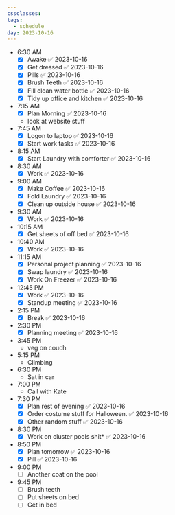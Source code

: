 ```yaml
---
cssclasses: 
tags:
  - schedule
day: 2023-10-16
---
```


- <span class="green">6:30 AM</span>
	- [x] Awake ✅ 2023-10-16
	- [x] Get dressed ✅ 2023-10-16
	- [x] Pills ✅ 2023-10-16
	- [x] Brush Teeth ✅ 2023-10-16
	- [x] Fill clean water bottle ✅ 2023-10-16
	- [x] Tidy up office and kitchen ✅ 2023-10-16
- <span class="green">7:15 AM</span>
	- [x] Plan Morning ✅ 2023-10-16
	- look at website stuff
- <span class="green">7:45 AM</span>
	- [x] Logon to laptop ✅ 2023-10-16
	- [x] Start work tasks ✅ 2023-10-16
- <span class="green">8:15 AM</span>
	- [x] Start Laundry with comforter ✅ 2023-10-16
- <span class="green">8:30 AM</span>
	- [x] Work ✅ 2023-10-16
- <span class="green">9:00 AM</span>
	- [x] Make Coffee ✅ 2023-10-16
	- [x] Fold Laundry ✅ 2023-10-16
	- [x] Clean up outside house ✅ 2023-10-16
- <span class="green">9:30 AM</span>
	- [x] Work ✅ 2023-10-16
- <span class="green">10:15 AM</span>
	- [x] Get sheets of off bed ✅ 2023-10-16
- <span class="green">10:40 AM</span>
	- [x] Work ✅ 2023-10-16
- <span class="green">11:15 AM</span>
	- [x] Personal project planning ✅ 2023-10-16
	- [x] Swap laundry ✅ 2023-10-16
	- [x] Work On Freezer ✅ 2023-10-16
- <span class="green">12:45 PM</span>
	- [x] Work ✅ 2023-10-16
	- [x] Standup meeting ✅ 2023-10-16
- <span class="green">2:15 PM</span>
	- [x] Break ✅ 2023-10-16
- <span class="green">2:30 PM</span>
	- [x] Planning meeting ✅ 2023-10-16
- <span class="green">3:45 PM</span>
	- veg on couch
- <span class="green">5:15 PM</span>
	- Climbing
- <span class="green">6:30 PM</span>
	- Sat in car
- <span class="green">7:00 PM</span>
	- Call with Kate
- <span class="green">7:30 PM</span>
	- [x] Plan rest of evening ✅ 2023-10-16
	- [x] Order costume stuff for Halloween. ✅ 2023-10-16
	- [x] Other random stuff ✅ 2023-10-16
- <span class="green">8:30 PM</span>
	- [x] Work on cluster pools shit* ✅ 2023-10-16
- <span class="green">8:50 PM</span>
	- [x] Plan tomorrow ✅ 2023-10-16
	- [x] Pill ✅ 2023-10-16
- <span class="green">9:00 PM</span>
	- [ ] Another coat on the pool
- <span class="green">9:45 PM</span>
	- [ ] Brush teeth
	- [ ] Put sheets on bed
	- [ ] Get in bed